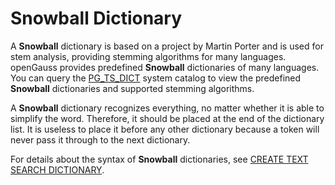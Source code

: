 # Snowball Dictionary<a name="EN-US_TOPIC_0289900109"></a>

A  **Snowball**  dictionary is based on a project by Martin Porter and is used for stem analysis, providing stemming algorithms for many languages. openGauss provides predefined  **Snowball**  dictionaries of many languages. You can query the  [PG\_TS\_DICT](../DataBaseReference/pg_ts_dict.md)  system catalog to view the predefined  **Snowball**  dictionaries and supported stemming algorithms.

A  **Snowball**  dictionary recognizes everything, no matter whether it is able to simplify the word. Therefore, it should be placed at the end of the dictionary list. It is useless to place it before any other dictionary because a token will never pass it through to the next dictionary.

For details about the syntax of  **Snowball**  dictionaries, see  [CREATE TEXT SEARCH DICTIONARY](create-text-search-dictionary.md).

